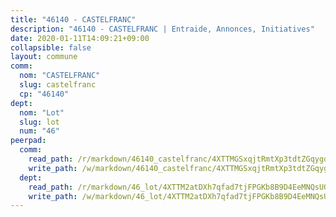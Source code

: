 ```yaml
---
title: "46140 - CASTELFRANC"
description: "46140 - CASTELFRANC | Entraide, Annonces, Initiatives"
date: 2020-01-11T14:09:21+09:00
collapsible: false
layout: commune
comm:
  nom: "CASTELFRANC"
  slug: castelfranc
  cp: "46140"
dept:
  nom: "Lot"
  slug: lot
  num: "46"
peerpad:
  comm:
    read_path: /r/markdown/46140_castelfranc/4XTTMGSxqjtRmtXp3tdtZGqygo14G1Pm7XddAgGuPhAtzk9zD
    write_path: /w/markdown/46140_castelfranc/4XTTMGSxqjtRmtXp3tdtZGqygo14G1Pm7XddAgGuPhAtzk9zD-K3TgUT7rkKHKX6MQBSUkF7HJMJp3sTVT9oqwZeWdtLguPReFMwYAu8sYHw1ajmSLFcSH7bCz1U7csMQ5txAMLaT1Ao4NKz3L6VudQvxzZTiG6EGc3YMfDfCwKw3rRbUeUvfVfZND
  dept:
    read_path: /r/markdown/46_lot/4XTTM2atDXh7qfad7tjFPGKb8B9D4EeMNQsUG7H6r5PvcsmQY
    write_path: /w/markdown/46_lot/4XTTM2atDXh7qfad7tjFPGKb8B9D4EeMNQsUG7H6r5PvcsmQY-K3TgUvJaCyZvzJ7KFBouD3E9Db8SxVd6F9MJ4VM5wtYfGyhK8U9f2jgCEG1ZP5QbGj9NK2WPVZdPjtw9bJHLE1PoGwVsSft8aSDsZrWh6CwkugjgRfbWWHf5TabrG7vmtM7v9WUc
---
```


